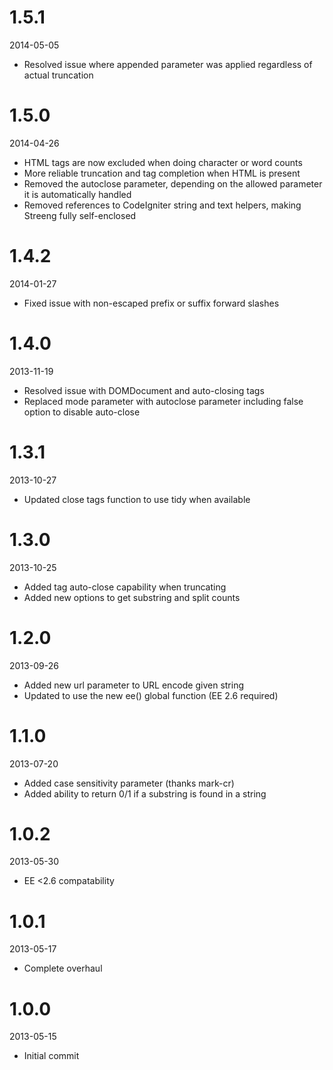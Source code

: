 # 1.5.1

2014-05-05

- Resolved issue where appended parameter was applied regardless of actual truncation

# 1.5.0

2014-04-26

- HTML tags are now excluded when doing character or word counts
- More reliable truncation and tag completion when HTML is present
- Removed the autoclose parameter, depending on the allowed parameter it is automatically handled
- Removed references to CodeIgniter string and text helpers, making Streeng fully self-enclosed

# 1.4.2

2014-01-27

- Fixed issue with non-escaped prefix or suffix forward slashes

# 1.4.0

2013-11-19

- Resolved issue with DOMDocument and auto-closing tags
- Replaced mode parameter with autoclose parameter including false option to disable auto-close

# 1.3.1

2013-10-27

- Updated close tags function to use tidy when available

# 1.3.0

2013-10-25

- Added tag auto-close capability when truncating
- Added new options to get substring and split counts

# 1.2.0

2013-09-26

- Added new url parameter to URL encode given string
- Updated to use the new ee() global function (EE 2.6 required)

# 1.1.0

2013-07-20

- Added case sensitivity parameter (thanks mark-cr)
- Added ability to return 0/1 if a substring is found in a string

# 1.0.2

2013-05-30

- EE <2.6 compatability

# 1.0.1

2013-05-17

- Complete overhaul

# 1.0.0

2013-05-15

- Initial commit